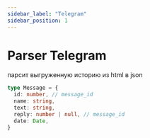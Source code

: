 ```yaml
---
sidebar_label: "Telegram"
sidebar_position: 1
---
```



# Parser Telegram

парсит выгруженную историю из html в json

```typescript
type Message = {
  id: number, // message_id
  name: string,
  text: string,
  reply: number | null, // message_id
  date: Date,
}
```
